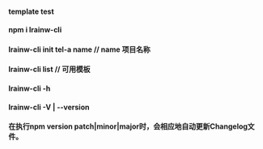 #### template test

#### npm i lrainw-cli

#### lrainw-cli init tel-a name   // name 项目名称

#### lrainw-cli list // 可用模板

#### lrainw-cli -h

#### lrainw-cli -V | --version 


#### 在执行npm version patch|minor|major时，会相应地自动更新Changelog文件。



